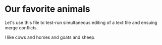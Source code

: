 # Our favorite animals

Let's use this file to test-run simultaneous editing of a text file and ensuing merge conflicts.

I like cows and horses and goats and sheep.
